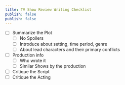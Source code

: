 ```yaml
---
title: TV Show Review Writing Checklist
publish: false
publish: false
---
```

- [ ] Summarize the Plot
	- [ ] No Spoilers
	- [ ] Introduce about setting, time period, genre
	- [ ] About lead characters and their primary conflicts
- [ ] Production info	
	- [ ] Who wrote it
	- [ ] Similar Shows by the production
- [ ] Critique the Script
- [ ] Critique the Acting
